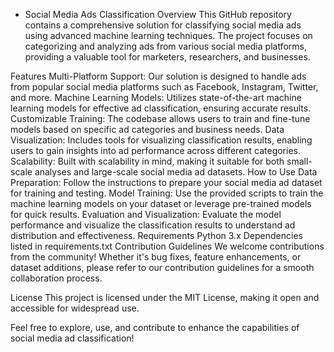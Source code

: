 * Social Media Ads Classification
Overview
This GitHub repository contains a comprehensive solution for classifying social media ads using advanced machine learning techniques. The project focuses on categorizing and analyzing ads from various social media platforms, providing a valuable tool for marketers, researchers, and businesses.

Features
Multi-Platform Support: Our solution is designed to handle ads from popular social media platforms such as Facebook, Instagram, Twitter, and more.
Machine Learning Models: Utilizes state-of-the-art machine learning models for effective ad classification, ensuring accurate results.
Customizable Training: The codebase allows users to train and fine-tune models based on specific ad categories and business needs.
Data Visualization: Includes tools for visualizing classification results, enabling users to gain insights into ad performance across different categories.
Scalability: Built with scalability in mind, making it suitable for both small-scale analyses and large-scale social media ad datasets.
How to Use
Data Preparation: Follow the instructions to prepare your social media ad dataset for training and testing.
Model Training: Use the provided scripts to train the machine learning models on your dataset or leverage pre-trained models for quick results.
Evaluation and Visualization: Evaluate the model performance and visualize the classification results to understand ad distribution and effectiveness.
Requirements
Python 3.x
Dependencies listed in requirements.txt
Contribution Guidelines
We welcome contributions from the community! Whether it's bug fixes, feature enhancements, or dataset additions, please refer to our contribution guidelines for a smooth collaboration process.

License
This project is licensed under the MIT License, making it open and accessible for widespread use.

Feel free to explore, use, and contribute to enhance the capabilities of social media ad classification!
